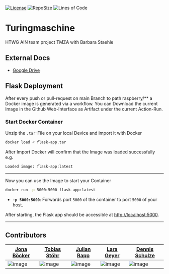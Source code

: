 [![License](https://img.shields.io/github/license/jonaboecker/turingmaschine?color=green)](https://cdn130.picsart.com/272563229032201.jpg?r1024x1024)
![RepoSize](https://img.shields.io/github/repo-size/jonaboecker/turingmaschine)
![Lines of Code](https://tokei.rs/b1/github/jonaboecker/turingmaschine)

# Turingmaschine
HTWG AIN team project TMZA with Barbara Staehle

## External Docs
- [Google Drive](https://drive.google.com/drive/folders/1JHxRtSFg7mk2hAvrhvDHg5vqaU5e4cNY)

## Flask Deployment
After every push or pull-request on main Branch to path raspberry/** a Docker image is generated via a workflow. You can Download the current Image in the Github Web-Interface as Artifact under the current Action-Run.

### Start Docker Container

Unzip the `.tar`-File on your local Device and import it with Docker

```bash
docker load < flask-app.tar
```

After Import Docker will confirm that the Image was loaded successfully e.g.
```
Loaded image: flask-app:latest
```

---

Now you can use the Image to start your Container

```bash
docker run -p 5000:5000 flask-app:latest
```

- **`-p 5000:5000`**: Forwards port `5000` of the container to port `5000` of your host.

After starting, the Flask app should be accessible at [http://localhost:5000](http://localhost:5000).

---

## Contributors
| [Jona Böcker](https://github.com/jonaboecker)  | [Tobias Stöhr](https://github.com/TobiasReyEye)  | [Julian Rapp](https://github.com/Julz124)  |  [Lara Geyer](https://github.com/lara00) | [Dennis Schulze](https://github.com/l0n1y)  |
|---|---|---|---|---|
| ![image](https://github-readme-streak-stats.herokuapp.com/?user=jonaboecker) | ![image](https://github-readme-streak-stats.herokuapp.com/?user=TobiasReyEye)  | ![image](https://github-readme-streak-stats.herokuapp.com/?user=Julz124) | ![image](https://github-readme-streak-stats.herokuapp.com/?user=lara00)  |![image](https://github-readme-streak-stats.herokuapp.com/?user=l0n1y) |

